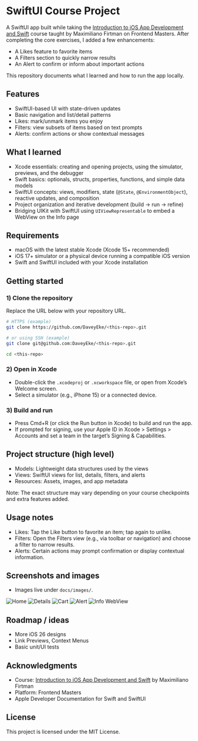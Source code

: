 # SwiftUI Course Project

A SwiftUI app built while taking the [Introduction to iOS App Development and Swift](https://frontendmasters.com/courses/ios-swift/) course taught by Maximiliano Firtman on Frontend Masters. After completing the core exercises, I added a few enhancements:
- A Likes feature to favorite items
- A Filters section to quickly narrow results
- An Alert to confirm or inform about important actions

This repository documents what I learned and how to run the app locally.

## Features

- SwiftUI-based UI with state-driven updates
- Basic navigation and list/detail patterns
- Likes: mark/unmark items you enjoy
- Filters: view subsets of items based on text prompts
- Alerts: confirm actions or show contextual messages

## What I learned

- Xcode essentials: creating and opening projects, using the simulator, previews, and the debugger
- Swift basics: optionals, structs, properties, functions, and simple data models
- SwiftUI concepts: views, modifiers, state (`@State`, `@EnvironmentObject`), reactive updates, and composition
- Project organization and iterative development (build → run → refine)
- Bridging UIKit with SwiftUI using `UIViewRepresentable` to embed a WebView on the Info page

## Requirements

- macOS with the latest stable Xcode (Xcode 15+ recommended)
- iOS 17+ simulator or a physical device running a compatible iOS version
- Swift and SwiftUI included with your Xcode installation

## Getting started

### 1) Clone the repository

Replace the URL below with your repository URL.

```bash
# HTTPS (example)
git clone https://github.com/DaveyEke/<this-repo>.git

# or using SSH (example)
git clone git@github.com:DaveyEke/<this-repo>.git
```

```bash
cd <this-repo>
```

### 2) Open in Xcode

- Double-click the `.xcodeproj` or `.xcworkspace` file, or open from Xcode’s Welcome screen.
- Select a simulator (e.g., iPhone 15) or a connected device.

### 3) Build and run

- Press Cmd+R (or click the Run button in Xcode) to build and run the app.
- If prompted for signing, use your Apple ID in Xcode > Settings > Accounts and set a team in the target’s Signing & Capabilities.

## Project structure (high level)

- Models: Lightweight data structures used by the views
- Views: SwiftUI views for list, details, filters, and alerts
- Resources: Assets, images, and app metadata

Note: The exact structure may vary depending on your course checkpoints and extra features added.

## Usage notes

- Likes: Tap the Like button to favorite an item; tap again to unlike.
- Filters: Open the Filters view (e.g., via toolbar or navigation) and choose a filter to narrow results.
- Alerts: Certain actions may prompt confirmation or display contextual information.

## Screenshots and images

- Images live under `docs/images/`.

![Home](docs/images/home.png)
![Details](docs/images/details.png)
![Cart](docs/images/cart.png)
![Alert](docs/images/alert.png)
![Info WebView](docs/images/infowebview.png)

## Roadmap / ideas

- More iOS 26 designs
- Link Previews, Context Menus
- Basic unit/UI tests

## Acknowledgments

- Course: [Introduction to iOS App Development and Swift](https://frontendmasters.com/courses/ios-swift/) by Maximiliano Firtman
- Platform: Frontend Masters
- Apple Developer Documentation for Swift and SwiftUI

## License

This project is licensed under the MIT License.
